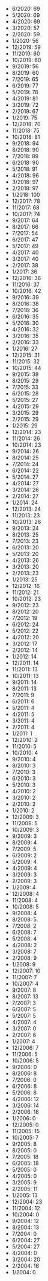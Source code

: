 *  6/2020: 69
*  5/2020: 69
*  4/2020: 69
*  3/2020: 57
*  2/2020: 59
*  1/2020: 56
*  12/2019: 59
*  11/2019: 60
*  10/2019: 60
*  9/2019: 56
*  8/2019: 60
*  7/2019: 65
*  6/2019: 77
*  5/2019: 78
*  4/2019: 81
*  3/2019: 72
*  2/2019: 67
*  1/2019: 75
*  12/2018: 70
*  11/2018: 75
*  10/2018: 81
*  9/2018: 94
*  8/2018: 90
*  7/2018: 89
*  6/2018: 90
*  5/2018: 91
*  4/2018: 96
*  3/2018: 97
*  2/2018: 97
*  1/2018: 100
*  12/2017: 78
*  11/2017: 68
*  10/2017: 74
*  9/2017: 64
*  8/2017: 66
*  7/2017: 54
*  6/2017: 47
*  5/2017: 49
*  4/2017: 40
*  3/2017: 40
*  2/2017: 38
*  1/2017: 36
*  12/2016: 38
*  11/2016: 37
*  10/2016: 42
*  9/2016: 39
*  8/2016: 38
*  7/2016: 36
*  6/2016: 35
*  5/2016: 30
*  4/2016: 32
*  3/2016: 35
*  2/2016: 33
*  1/2016: 27
*  12/2015: 31
*  11/2015: 32
*  10/2015: 44
*  9/2015: 38
*  8/2015: 29
*  7/2015: 33
*  6/2015: 28
*  5/2015: 27
*  4/2015: 29
*  3/2015: 29
*  2/2015: 29
*  1/2015: 29
*  12/2014: 23
*  11/2014: 26
*  10/2014: 23
*  9/2014: 26
*  8/2014: 25
*  7/2014: 24
*  6/2014: 22
*  5/2014: 27
*  4/2014: 27
*  3/2014: 26
*  2/2014: 27
*  1/2014: 24
*  12/2013: 24
*  11/2013: 23
*  10/2013: 26
*  9/2013: 24
*  8/2013: 25
*  7/2013: 23
*  6/2013: 20
*  5/2013: 20
*  4/2013: 26
*  3/2013: 20
*  2/2013: 23
*  1/2013: 25
*  12/2012: 16
*  11/2012: 21
*  10/2012: 23
*  9/2012: 23
*  8/2012: 20
*  7/2012: 19
*  6/2012: 24
*  5/2012: 22
*  4/2012: 20
*  3/2012: 17
*  2/2012: 14
*  1/2012: 14
*  12/2011: 14
*  11/2011: 13
*  10/2011: 13
*  9/2011: 14
*  8/2011: 13
*  7/2011: 9
*  6/2011: 6
*  5/2011: 4
*  4/2011: 5
*  3/2011: 4
*  2/2011: 4
*  1/2011: 1
*  12/2010: 2
*  11/2010: 5
*  10/2010: 4
*  9/2010: 4
*  8/2010: 3
*  7/2010: 3
*  6/2010: 3
*  5/2010: 3
*  4/2010: 2
*  3/2010: 2
*  2/2010: 2
*  1/2010: 2
*  12/2009: 3
*  11/2009: 5
*  10/2009: 3
*  9/2009: 3
*  8/2009: 4
*  7/2009: 5
*  6/2009: 2
*  5/2009: 4
*  4/2009: 4
*  3/2009: 3
*  2/2009: 3
*  1/2009: 4
*  12/2008: 4
*  11/2008: 4
*  10/2008: 5
*  9/2008: 4
*  8/2008: 5
*  7/2008: 2
*  6/2008: 7
*  5/2008: 4
*  4/2008: 2
*  3/2008: 7
*  2/2008: 9
*  1/2008: 9
*  12/2007: 10
*  11/2007: 7
*  10/2007: 4
*  9/2007: 8
*  8/2007: 13
*  7/2007: 3
*  6/2007: 5
*  5/2007: 5
*  4/2007: 4
*  3/2007: 0
*  2/2007: 6
*  1/2007: 4
*  12/2006: 7
*  11/2006: 5
*  10/2006: 5
*  9/2006: 0
*  8/2006: 8
*  7/2006: 0
*  6/2006: 8
*  5/2006: 8
*  4/2006: 12
*  3/2006: 14
*  2/2006: 16
*  1/2006: 0
*  12/2005: 0
*  11/2005: 15
*  10/2005: 7
*  9/2005: 8
*  8/2005: 0
*  7/2005: 18
*  6/2005: 18
*  5/2005: 0
*  4/2005: 0
*  3/2005: 9
*  2/2005: 11
*  1/2005: 13
*  12/2004: 23
*  11/2004: 12
*  10/2004: 0
*  9/2004: 12
*  8/2004: 13
*  7/2004: 0
*  6/2004: 27
*  5/2004: 27
*  4/2004: 0
*  3/2004: 20
*  2/2004: 16
*  1/2004: 0